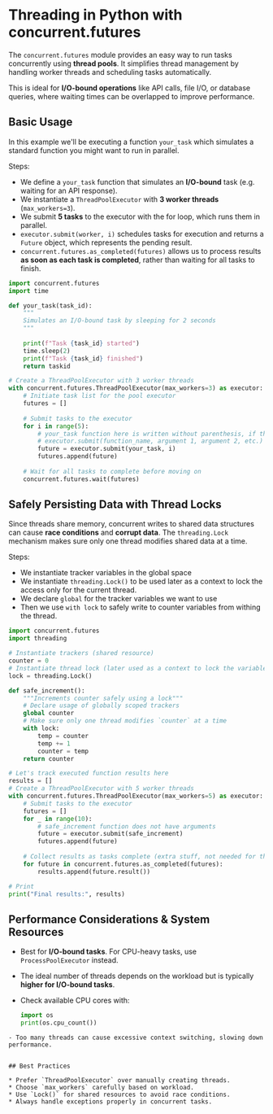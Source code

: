 # Threading in Python with concurrent.futures

The `concurrent.futures` module provides an easy way to run tasks concurrently using **thread pools**. It simplifies thread management by handling worker threads and scheduling tasks automatically. 

This is ideal for **I/O-bound operations** like API calls, file I/O, or database queries, where waiting times can be overlapped to improve performance.

## Basic Usage

In this example we'll be executing a function `your_task` which simulates a standard function you might want to run in parallel.

Steps:
- We define a `your_task` function that simulates an **I/O-bound** task (e.g. waiting for an API response).
- We instantiate a `ThreadPoolExecutor` with **3 worker threads** (`max_workers=3`).
- We submit **5 tasks** to the executor with the for loop, which runs them in parallel.
- `executor.submit(worker, i)` schedules tasks for execution and returns a `Future` object, which represents the pending result.
- `concurrent.futures.as_completed(futures)` allows us to process results **as soon as each task is completed**, rather than waiting for all tasks to finish.

```python
import concurrent.futures
import time

def your_task(task_id):
    """
    Simulates an I/O-bound task by sleeping for 2 seconds
    """
    
    print(f"Task {task_id} started")
    time.sleep(2)
    print(f"Task {task_id} finished")
    return taskid

# Create a ThreadPoolExecutor with 3 worker threads
with concurrent.futures.ThreadPoolExecutor(max_workers=3) as executor:
    # Initiate task list for the pool executor
    futures = []
    
    # Submit tasks to the executor
    for i in range(5):
	    # your_task function here is written without parenthesis, if there are arguments, they are added as beloq
	    # executor.submit(function_name, argument 1, argument 2, etc.)
        future = executor.submit(your_task, i)
        futures.append(future)
    
    # Wait for all tasks to complete before moving on
    concurrent.futures.wait(futures) 
```


## Safely Persisting Data with Thread Locks

Since threads share memory, concurrent writes to shared data structures can cause **race conditions** and **corrupt data**. The `threading.Lock` mechanism makes sure only one thread modifies shared data at a time.

Steps:
* We instantiate tracker variables in the global space
* We instantiate `threading.Lock()` to be used later as a context to lock the access only for the current thread.
* We declare `global` for the tracker variables we want to use
* Then we use `with lock` to safely write to counter variables from withing the thread.

```python
import concurrent.futures
import threading

# Instantiate trackers (shared resource)
counter = 0 
# Instantiate thread lock (later used as a context to lock the variable access to single thread at the time)
lock = threading.Lock()  

def safe_increment():
    """Increments counter safely using a lock"""
    # Declare usage of globally scoped trackers
    global counter
    # Make sure only one thread modifies `counter` at a time
    with lock: 
        temp = counter
        temp += 1
        counter = temp
    return counter

# Let's track executed function results here
results = []
# Create a ThreadPoolExecutor with 5 worker threads
with concurrent.futures.ThreadPoolExecutor(max_workers=5) as executor:
	# Submit tasks to the executor
	futures = []
	for _ in range(10):
		# safe_increment function does not have arguments
		future = executor.submit(safe_increment)
		futures.append(future)
	
	# Collect results as tasks complete (extra stuff, not needed for the thread lock)
	for future in concurrent.futures.as_completed(futures):
		results.append(future.result())

# Print
print("Final results:", results)
```


## Performance Considerations & System Resources

- Best for **I/O-bound tasks**. For CPU-heavy tasks, use `ProcessPoolExecutor` instead.
- The ideal number of threads depends on the workload but is typically **higher for I/O-bound tasks**.
- Check available CPU cores with:

	```python
	import os
	print(os.cpu_count())  

```
- Too many threads can cause excessive context switching, slowing down performance.


## Best Practices

* Prefer `ThreadPoolExecutor` over manually creating threads.  
* Choose `max_workers` carefully based on workload.  
* Use `Lock()` for shared resources to avoid race conditions.  
* Always handle exceptions properly in concurrent tasks.